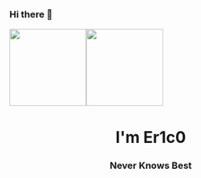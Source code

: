 ### Hi there 👋

<!--
**Er1c0/Er1c0** is a ✨ _special_ ✨ repository because its `README.md` (this file) appears on your GitHub profile.

Here are some ideas to get you started:

- 🔭 I’m currently working on ...
- 🌱 I’m currently learning ...
- 👯 I’m looking to collaborate on ...
- 🤔 I’m looking for help with ...
- 💬 Ask me about ...
- 📫 How to reach me: ...
- 😄 Pronouns: ...
- ⚡ Fun fact: ...
-->

<img align="" height="137px" src="https://github-readme-stats.vercel.app/api?username=Er1c0&hide_title=true&hide_border=true&show_icons=true&include_all_commits=true&line_height=21&bg_color=0,EC6C6C,FFD479,FFFC79,73FA79&theme=graywhite&locale=cn" /><img align="" height="137px" src="https://github-readme-stats.vercel.app/api/top-langs/?username=Er1c0&hide_title=true&hide_border=true&layout=compact&bg_color=0,73FA79,73FDFF,D783FF&theme=graywhite&locale=cn" />
<h1 align="center">I'm Er1c0</h1>
<h3 align="center">Never Knows Best</h3>
<!--
<p align="right"> <img src="https://komarev.com/ghpvc/?username=Er1c0&label=Profile%20views&color=0e75b6&style=flat" alt="Er1c0" /> </p>

<p><img align="right" src="https://github-readme-stats.vercel.app/api/top-langs/?username=Er1c0&layout=compact" alt="Er1c0" /></p>

<p>&nbsp;<img align="left" src="https://github-readme-stats.vercel.app/api?username=Er1c0&show_icons=true" alt="Er1c0" /></p>
-->
